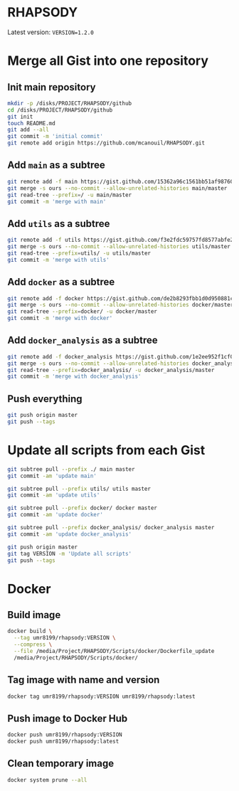RHAPSODY
========

Latest version: `VERSION=1.2.0`

# Merge all Gist into one repository

## Init main repository

``` sh
mkdir -p /disks/PROJECT/RHAPSODY/github
cd /disks/PROJECT/RHAPSODY/github
git init 
touch README.md
git add --all
git commit -m 'initial commit'
git remote add origin https://github.com/mcanouil/RHAPSODY.git
```

## Add `main` as a subtree

``` sh
git remote add -f main https://gist.github.com/15362a96c1561bb51af98760b41c478e.git
git merge -s ours --no-commit --allow-unrelated-histories main/master
git read-tree --prefix=/ -u main/master
git commit -m 'merge with main'
```

## Add `utils` as a subtree

``` sh
git remote add -f utils https://gist.github.com/f3e2fdc59757fd8577abfe233854580a.git
git merge -s ours --no-commit --allow-unrelated-histories utils/master
git read-tree --prefix=utils/ -u utils/master
git commit -m 'merge with utils'
```

## Add `docker` as a subtree

``` sh
git remote add -f docker https://gist.github.com/de2b8293fbb1d0d950881cf6290e78c4.git
git merge -s ours --no-commit --allow-unrelated-histories docker/master
git read-tree --prefix=docker/ -u docker/master
git commit -m 'merge with docker'
```

## Add `docker_analysis` as a subtree

``` sh
git remote add -f docker_analysis https://gist.github.com/1e2ee952f1cf05e9b6e91c58f2861bc8.git
git merge -s ours --no-commit --allow-unrelated-histories docker_analysis/master
git read-tree --prefix=docker_analysis/ -u docker_analysis/master
git commit -m 'merge with docker_analysis'
```

## Push everything

``` sh
git push origin master
git push --tags
```

# Update all scripts from each Gist

``` sh
git subtree pull --prefix ./ main master
git commit -am 'update main'

git subtree pull --prefix utils/ utils master
git commit -am 'update utils'

git subtree pull --prefix docker/ docker master
git commit -am 'update docker'

git subtree pull --prefix docker_analysis/ docker_analysis master
git commit -am 'update docker_analysis'

git push origin master
git tag VERSION -m 'Update all scripts'
git push --tags
```

# Docker

## Build image

``` sh
docker build \
  --tag umr8199/rhapsody:VERSION \
  --compress \
  --file /media/Project/RHAPSODY/Scripts/docker/Dockerfile_update 
  /media/Project/RHAPSODY/Scripts/docker/
```

## Tag image with name and version

``` sh
docker tag umr8199/rhapsody:VERSION umr8199/rhapsody:latest
```

## Push image to Docker Hub

``` sh
docker push umr8199/rhapsody:VERSION
docker push umr8199/rhapsody:latest
```

## Clean temporary image

``` sh
docker system prune --all
```
